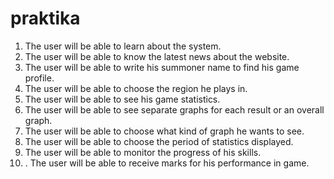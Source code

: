 # praktika
1.  The user will be able to learn about the system.
2.	The user will be able to know the latest news about the website.  
3.	The user will be able to write his summoner name to find his game profile. 
4.	The user will be able to choose the region he plays in. 
5.	The user will be able to see his game statistics. 
6.	The user will be able to see separate graphs for each result or an overall graph.
7.	The user will be able to choose what kind of graph he wants to see. 
8.	The user will be able to choose the period of statistics displayed. 
9.	The user will be able to monitor the progress of his skills. 
10.	. The user will be able to receive marks for his performance in game.
